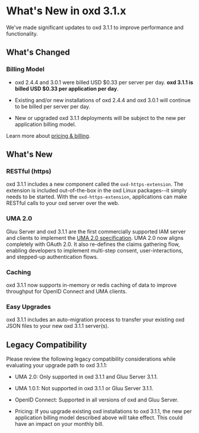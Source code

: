 # What's New in oxd 3.1.x
We've made significant updates to oxd 3.1.1 to improve performance and functionality. 

## What's Changed

### Billing Model
* oxd 2.4.4 and 3.0.1 were billed USD $0.33 per server per day. **oxd 3.1.1 is billed USD $0.33 per application per day**.

* Existing and/or new installations of oxd 2.4.4 and oxd 3.0.1 will continue to be billed per server per day.

* New or upgraded oxd 3.1.1 deployments will be subject to the new per application billing model.

Learn more about [pricing & billing](./index.md#pricing--billing). 

## What's New

### RESTful (https)
oxd 3.1.1 includes a new component called the `oxd-https-extension`. The extension is included out-of-the-box in the oxd Linux packages--it simply needs to be started. With the `oxd-https-extension`, applications can make RESTful calls to your oxd server over the web.

### UMA 2.0
Gluu Server and oxd 3.1.1 are the first commercially supported IAM server and clients to implement the [UMA 2.0 specification](https://docs.kantarainitiative.org/uma/wg/oauth-uma-grant-2.0-05.html). UMA 2.0 now aligns completely with OAuth 2.0. It also re-defines the claims gathering flow, enabling developers to implement multi-step consent, user-interactions, and stepped-up authentication flows. 

### Caching
oxd 3.1.1 now supports in-memory or redis caching of data to improve throughput for OpenID Connect and UMA clients.

### Easy Upgrades
oxd 3.1.1 includes an auto-migration process to transfer your existing oxd JSON files to your new oxd 3.1.1 server(s).

## Legacy Compatibility

Please review the following legacy compatibility considerations while evaluating your upgrade path to oxd 3.1.1:

- UMA 2.0: Only supported in oxd 3.1.1 and Gluu Server 3.1.1.    

- UMA 1.0.1: Not supported in oxd 3.1.1 or Gluu Server 3.1.1.    

- OpenID Connect: Supported in all versions of oxd and Gluu Server.   

- Pricing: If you upgrade existing oxd installations to oxd 3.1.1, the new per application billing model described above will take effect. This could have an impact on your monthly bill.      
